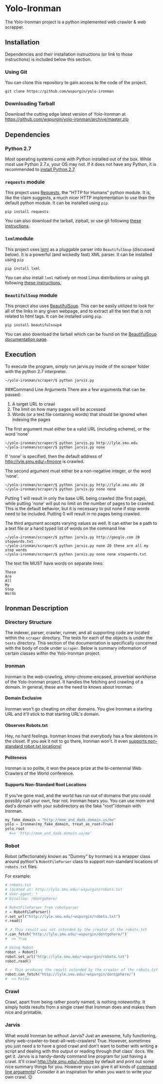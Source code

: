 Yolo-Ironman
============

The Yolo-Ironman project is a python implemented web crawler & web scrapper.
<!-- view this file on the web here:
https://github.com/wspurgin/yolo-ironman/blob/master/README.md -->

Installation
------------

Dependencies and their installation instructions (or link to those instructions)
is included below this section.

### Using Git

You can clone this repository to gain access to the code of the project.

```
git clone https://github.com/wspurgin/yolo-ironman
```

### Downloading Tarball

Download the cutting edge latest version of Yolo-Ironman at
https://github.com/wspurgin/yolo-ironman/archive/master.zip

Dependencies
------------

### Python 2.7

Most operating systems come with Python installed out of the box. While most use
Python 2.7.x, your OS may not. If it does not have any Python, it is recommended
to [install Python 2.7](https://www.python.org/download/releases/2.7/).

### `requests` module

This project uses [Requests](http://docs.python-requests.org/en/latest/),
the "HTTP for Humans" python module. It is, like the claim suggests, a much
nicer HTTP implementation to use than the default python module. It can be
installed using `pip`.

```
pip install requests
```

You can also download the tarball, zipball, or use git following [these
instructions](http://docs.python-requests.org/en/latest/user/install/).

### `lxml`module

This project uses [lxml](https://pypi.python.org/pypi/lxml/2.3) as a pluggable
parser into `BeautifulSoup` (discussed below). It is a powerful (and wickedly
fast) XML parser. It can be installed using `pip`

```
pip install lxml
```

You can also install `lxml` natively on most Linux distributions or using  git
following [these instructions.](http://lxml.de/installation.html)

### `BeautifulSoup` module

This project also uses
[BeautifulSoup](http://www.crummy.com/software/BeautifulSoup/bs4/doc/). This can
be easily utilized to look for all of the links in any given webpage, and to
extract all the text that is not related to html tags. It can be installed using
`pip`.

```
pip install beautifulsoup4
```

You can also download the tarball which can be found on the [BeautifulSoup
documentation page](http://www.crummy.com/software/BeautifulSoup/bs4/doc/).

Execution
---------

To execute the program, simply run jarvis.py inside of the scraper folder
with the python 2.7 interpreter.
```
~/yolo-ironman/scraper/$ python jarvis.py
```

###Command Line Arguments
There are a few arguments that can be passed:

1. A target URL to crawl
2. The limit on how many pages will be accessed
3. Words (or a text file containing words) that should be ignored when indexing
   the pages

The first argument must either be a valid URL (including scheme), or the word
'none'
```
~/yolo-ironman/scraper/$ python jarvis.py http://lyle.smu.edu
~/yolo-ironman/scraper/$ python jarvis.py none
```

If 'none' is specified, then the default address of http://lyle.smu.edu/~fmoore
is crawled.

The second argument must either be a non-negative integer, or the word 'none'.
```
~/yolo-ironman/scraper/$ python jarvis.py http://lyle.smu.edu 20
~/yolo-ironman/scraper/$ python jarvis.py none none
```

Putting 1 will result in only the base URL being crawled (the first page), while
putting 'none' will put no limit on the number of pages to be crawled. This is
the default behavior, but it is necessary to put none if stop words need to be
included. Putting 0 will result in no pages being crawled.

The third argument accepts varying values as well. It can either be a path to a
text file or a hand typed list of words on the command line
```
~/yolo-ironman/scraper/$ python jarvis.py http://google.com 20 stopwords.txt
~/yolo-ironman/scraper/$ python jarvis.py none 20 these are all my stop words
~/yolo-ironman/scraper/$ python jarvis.py none none stopwords.txt
```

The text file MUST have words on separate lines:
```
These
Are
All
My
Stop
Words
```

Ironman Description
-------------------

### Directory Structure

The indexer, parser, crawler, runner, and all supporting code are located within
the `scraper` directory. The tests for each of the objects is under the `tests`
directory. This section of the documentation is specifically concerned with the
body of code under `scraper`. Below is summary information of certain classes
within the Yolo-Ironman project.

### Ironman

Ironman is the web-crawling, shiny-chrome-encased, proverbial workhorse of the
Yolo-Ironman project. It handles the fetching and crawling of a domain. In
general, these are the need to knows about Ironman:

#### Domain Exclusive

Ironman won't go cheating on other domains. You give Ironman a starting URL and
it'll stick to that starting URL's domain.

#### Observes Robots.txt

Hey, no hard feelings. Ironman knows that everybody has a few skeletons in the
closet. If you ask it not to go there, Ironman won't. It even <a
href="#user-content-robot">supports non-standard robot.txt locations!</a>

#### Politeness

Ironman is so polite, it won the peace prize at the bi-centennial Web Crawlers
of the World conference.

#### Supports Non-Standard Root Locations

If you've gone mad, and the world has run out of domains that you could possibly
call your own, fear not. Ironman hears you. You can use mom and dad's domain
with your subdirectory as the fake "root"/domain with Ironman.

```python
my_fake_domain = "http://mom_and_dads.domain.us/me"
yolo = Ironman(my_fake_domain, treat_as_root=True)
yolo.root
  #=> 'http://mom_and_dads.domain.us/me'
```

### 

### Robot

Robot (affectionately known as "Dummy" by Ironman) is a wrapper class around
python's `RobotFileParser` class to support non-standard locations of
`robots.txt` files.

For example:

```python
# robots.txt
# located at: http://lyle.smu.edu/~wspurgin/robots.txt
# User-agent: *
# Disallow: /dontgohere/

# RobotFileParser from robotparser
r = RobotFileParser()
r.set_url("http://lyle.smu.edu/~wspurgin/robots.txt")
r.read()

# ✗ This result was not intended by the creator of the robots.txt
r.can_fetch("http://lyle.smu.edu/~wspurgin/dontgohere/")
#  => True

# Using Robot
robot = Robot()
robot.set_url("http://lyle.smu.edu/~wspurgin/robots.txt")
robot.read()

# ✓ This produces the result intended by the creator of the robots.txt
robot.can_fetch("http://lyle.smu.edu/~wspurgin/dontgohere/")
#  => False
```

### Crawl

Crawl, apart from being rather poorly named, is nothing noteworthy. It simply
holds results from a single crawl that Ironman does and makes them nice and
printable.

### Jarvis

What would Ironman be without Jarvis? Just an awesome, fully functioning, shiny
web-crawler-to-beat-all-web-crawlers! True. However, sometimes you just need a
to have a good crawl and don't want to bother with writing a script and dealing
with *this* output or reading through *that* class' docs. We get it. Jarvis is a
handy-dandy command line program for just having a crawl. It'll crawl
http://lyle.smu.edu/~fmoore by default and print out some nice summary things
for you. However you can give it all kinds of <a
href="#user-content-command-line-arguments">command line arguemnts</a>!
Consider it an inspiration for when you want to write your own crawl.  :wink:
